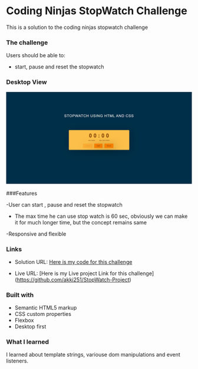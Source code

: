 # Coding Ninjas StopWatch Challenge

This is a solution to the coding ninjas stopwatch challenge

### The challenge

Users should be able to:

- start, pause and reset the stopwatch

### Desktop View

![](/Solution.png)

###Features

-User can start , pause and reset the stopwatch

- The max time he can use stop watch is 60 sec, obviously we can make it for much longer time, but the concept remains same

-Responsive and flexible

### Links

- Solution URL: [Here is my code for this challenge](https://github.com/akki251/StopWatch-Project)

- Live URL: [Here is my Live project Link for this challenge]
  (https://github.com/akki251/StopWatch-Project)

### Built with

- Semantic HTML5 markup
- CSS custom properties
- Flexbox
- Desktop first

### What I learned

I learned about template strings, variouse dom manipulations and event listeners.

